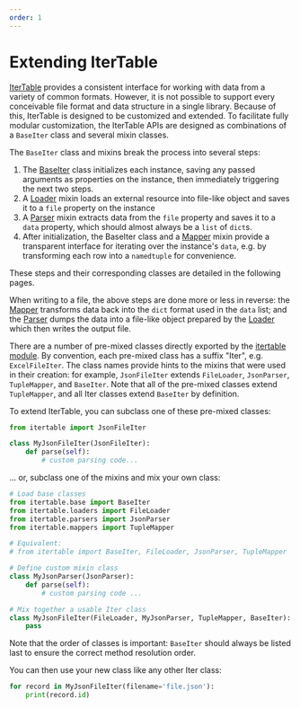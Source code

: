 ```yaml
---
order: 1
---
```


Extending IterTable
===================

[IterTable] provides a consistent interface for working with data from a variety of common formats.  However, it is not possible to support every conceivable file format and data structure in a single library.  Because of this, IterTable is designed to be customized and extended.  To facilitate fully modular customization, the IterTable APIs are designed as combinations of a `BaseIter` class and several mixin classes.

The `BaseIter` class and mixins break the process into several steps:

1. The [BaseIter][base] class initializes each instance, saving any passed arguments as properties on the instance, then immediately triggering the next two steps.
2. A [Loader][loaders] mixin loads an external resource into file-like object and saves it to a `file` property on the instance
3. A [Parser][parsers] mixin extracts data from the `file` property and saves it to a `data` property, which should almost always be a `list` of `dict`s.
4. After initialization, the BaseIter class and a [Mapper][mappers] mixin provide a transparent interface for iterating over the instance's `data`, e.g. by transforming each row into a `namedtuple` for convenience.

These steps and their corresponding classes are detailed in the following pages.

When writing to a file, the above steps are done more or less in reverse: the [Mapper][mappers] transforms data back into the `dict` format used in the `data` list; and the [Parser][parsers] dumps the data into a file-like object prepared by the [Loader][loaders] which then writes the output file.

There are a number of pre-mixed classes directly exported by the [itertable module].  By convention, each pre-mixed class has a suffix "Iter", e.g. `ExcelFileIter`.  The class names provide hints to the mixins that were used in their creation: for example, `JsonFileIter` extends `FileLoader`, `JsonParser`, `TupleMapper`, and `BaseIter`.  Note that all of the pre-mixed classes extend `TupleMapper`, and all Iter classes extend `BaseIter` by definition.

To extend IterTable, you can subclass one of these pre-mixed classes:

```python
from itertable import JsonFileIter

class MyJsonFileIter(JsonFileIter):
    def parse(self):
        # custom parsing code...
```

... or, subclass one of the mixins and mix your own class:

```python
# Load base classes
from itertable.base import BaseIter
from itertable.loaders import FileLoader
from itertable.parsers import JsonParser
from itertable.mappers import TupleMapper

# Equivalent:
# from itertable import BaseIter, FileLoader, JsonParser, TupleMapper

# Define custom mixin class
class MyJsonParser(JsonParser):
    def parse(self):
        # custom parsing code ...

# Mix together a usable Iter class
class MyJsonFileIter(FileLoader, MyJsonParser, TupleMapper, BaseIter):
    pass
```

Note that the order of classes is important: `BaseIter` should always be listed last to ensure the correct method resolution order.

You can then use your new class like any other Iter class:

```python
for record in MyJsonFileIter(filename='file.json'):
    print(record.id)
```

[IterTable]: ./index.md
[base]: ./base.md
[loaders]: ./loaders.md
[parsers]: ./parsers.md
[mappers]: ./mappers.md
[gis]: ./gis.md

[itertable module]: https://github.com/wq/itertable/blob/main/itertable/__init__.py
